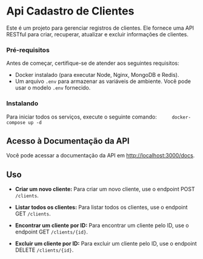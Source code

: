 # Api Cadastro de Clientes

Este é um projeto para gerenciar registros de clientes. Ele fornece uma API RESTful para criar, recuperar, atualizar e excluir informações de clientes.

### Pré-requisitos

Antes de começar, certifique-se de atender aos seguintes requisitos:

- Docker instalado (para executar Node, Nginx, MongoDB e Redis).
- Um arquivo `.env` para armazenar as variáveis de ambiente. Você pode usar o modelo `.env` fornecido.

### Instalando

Para iniciar todos os serviços, execute o seguinte comando:
`     docker-compose up -d`

## Acesso à Documentação da API

Você pode acessar a documentação da API em [http://localhost:3000/docs](http://localhost:3000/docs).

## Uso

- **Criar um novo cliente:** Para criar um novo cliente, use o endpoint POST `/clients`.

- **Listar todos os clientes:** Para listar todos os clientes, use o endpoint GET `/clients`.

- **Encontrar um cliente por ID:** Para encontrar um cliente pelo ID, use o endpoint GET `/clients/{id}`.

- **Excluir um cliente por ID:** Para excluir um cliente pelo ID, use o endpoint DELETE `/clients/{id}`.
